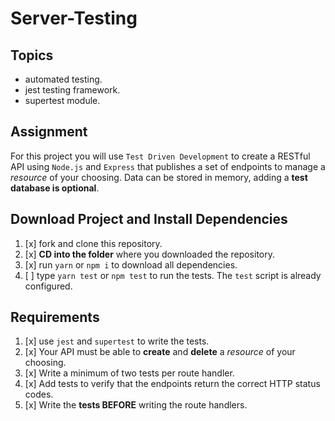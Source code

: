# Server-Testing

## Topics

- automated testing.
- jest testing framework.
- supertest module.

## Assignment

For this project you will use `Test Driven Development` to create a RESTful API using `Node.js` and `Express` that publishes a set of endpoints to manage a _resource_ of your choosing. Data can be stored in memory, adding a **test database is optional**.

## Download Project and Install Dependencies

1. [x]  fork and clone this repository.
1. [x]  **CD into the folder** where you downloaded the repository.
1. [x]  run `yarn` or `npm i` to download all dependencies.
1. [ ]  type `yarn test` or `npm test` to run the tests. The `test` script is already configured.

## Requirements

1. [x]  use `jest` and `supertest` to write the tests.
1. [x]  Your API must be able to **create** and **delete** a _resource_ of your choosing.
1. [x]  Write a minimum of two tests per route handler.
1. [x]  Add tests to verify that the endpoints return the correct HTTP status codes.
1. [x]  Write the **tests BEFORE** writing the route handlers.
